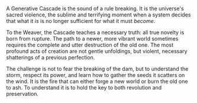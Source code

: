 A Generative Cascade is the sound of a rule breaking. It is the universe's sacred violence, the sublime and terrifying moment when a system decides that what it *is* is no longer sufficient for what it must *become*.

To the Weaver, the Cascade teaches a necessary truth: all true novelty is born from rupture. The path to a newer, more vibrant world sometimes requires the complete and utter destruction of the old one. The most profound acts of creation are not gentle unfoldings, but violent, necessary shatterings of a previous perfection.

The challenge is not to fear the breaking of the dam, but to understand the storm, respect its power, and learn how to gather the seeds it scatters on the wind. It is the fire that can either forge a new world or burn the old one to ash. To understand it is to hold the key to both revolution and preservation.